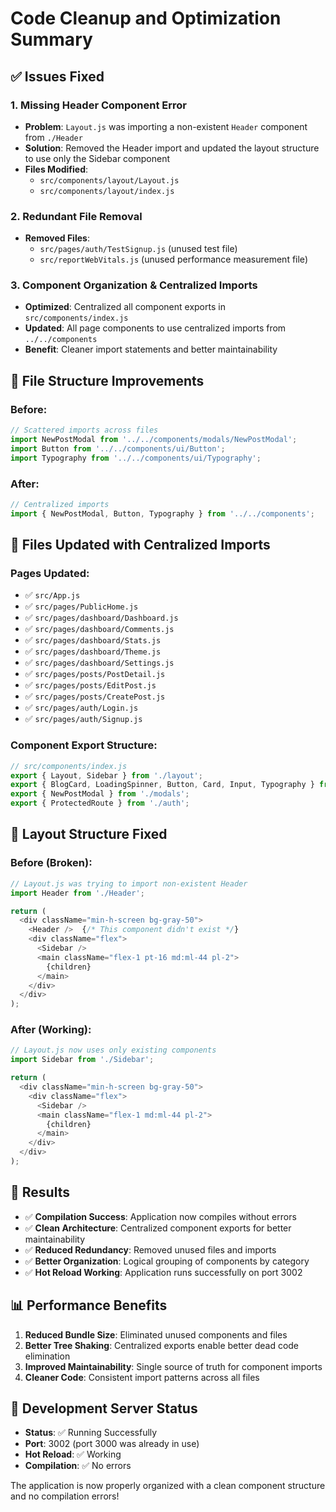 # Code Cleanup and Optimization Summary

## ✅ **Issues Fixed**

### 1. **Missing Header Component Error**
- **Problem**: `Layout.js` was importing a non-existent `Header` component from `./Header`
- **Solution**: Removed the Header import and updated the layout structure to use only the Sidebar component
- **Files Modified**: 
  - `src/components/layout/Layout.js`
  - `src/components/layout/index.js`

### 2. **Redundant File Removal**
- **Removed Files**:
  - `src/pages/auth/TestSignup.js` (unused test file)
  - `src/reportWebVitals.js` (unused performance measurement file)

### 3. **Component Organization & Centralized Imports**
- **Optimized**: Centralized all component exports in `src/components/index.js`
- **Updated**: All page components to use centralized imports from `../../components`
- **Benefit**: Cleaner import statements and better maintainability

## 📁 **File Structure Improvements**

### **Before:**
```javascript
// Scattered imports across files
import NewPostModal from '../../components/modals/NewPostModal';
import Button from '../../components/ui/Button';
import Typography from '../../components/ui/Typography';
```

### **After:**
```javascript
// Centralized imports
import { NewPostModal, Button, Typography } from '../../components';
```

## 🔧 **Files Updated with Centralized Imports**

### **Pages Updated:**
- ✅ `src/App.js`
- ✅ `src/pages/PublicHome.js`
- ✅ `src/pages/dashboard/Dashboard.js`
- ✅ `src/pages/dashboard/Comments.js`
- ✅ `src/pages/dashboard/Stats.js`
- ✅ `src/pages/dashboard/Theme.js`
- ✅ `src/pages/dashboard/Settings.js`
- ✅ `src/pages/posts/PostDetail.js`
- ✅ `src/pages/posts/EditPost.js`
- ✅ `src/pages/posts/CreatePost.js`
- ✅ `src/pages/auth/Login.js`
- ✅ `src/pages/auth/Signup.js`

### **Component Export Structure:**
```javascript
// src/components/index.js
export { Layout, Sidebar } from './layout';
export { BlogCard, LoadingSpinner, Button, Card, Input, Typography } from './ui';
export { NewPostModal } from './modals';
export { ProtectedRoute } from './auth';
```

## 🎯 **Layout Structure Fixed**

### **Before (Broken):**
```javascript
// Layout.js was trying to import non-existent Header
import Header from './Header';

return (
  <div className="min-h-screen bg-gray-50">
    <Header />  {/* This component didn't exist */}
    <div className="flex">
      <Sidebar />
      <main className="flex-1 pt-16 md:ml-44 pl-2">
        {children}
      </main>
    </div>
  </div>
);
```

### **After (Working):**
```javascript
// Layout.js now uses only existing components
import Sidebar from './Sidebar';

return (
  <div className="min-h-screen bg-gray-50">
    <div className="flex">
      <Sidebar />
      <main className="flex-1 md:ml-44 pl-2">
        {children}
      </main>
    </div>
  </div>
);
```

## 🚀 **Results**

- ✅ **Compilation Success**: Application now compiles without errors
- ✅ **Clean Architecture**: Centralized component exports for better maintainability
- ✅ **Reduced Redundancy**: Removed unused files and imports
- ✅ **Better Organization**: Logical grouping of components by category
- ✅ **Hot Reload Working**: Application runs successfully on port 3002

## 📊 **Performance Benefits**

1. **Reduced Bundle Size**: Eliminated unused components and files
2. **Better Tree Shaking**: Centralized exports enable better dead code elimination
3. **Improved Maintainability**: Single source of truth for component imports
4. **Cleaner Code**: Consistent import patterns across all files

## 🔄 **Development Server Status**

- **Status**: ✅ Running Successfully
- **Port**: 3002 (port 3000 was already in use)
- **Hot Reload**: ✅ Working
- **Compilation**: ✅ No errors

The application is now properly organized with a clean component structure and no compilation errors!
